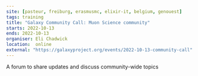 ```yaml
---
site: [pasteur, freiburg, erasmusmc, elixir-it, belgium, genouest]
tags: training
title: "Galaxy Community Call: Muon Science community"
starts: 2022-10-13
ends: 2022-10-13
organiser: Eli Chadwick
location:  online
external: "https://galaxyproject.org/events/2022-10-13-community-call"
---
```


A forum to share updates and discuss community-wide topics
